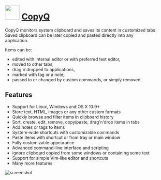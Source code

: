 # <img src="https://cdn.rawgit.com/majkinetor/chocolatey/master/copyq/icon.png" width="48" height="48"/> [CopyQ](https://chocolatey.org/packages/copyq)

CopyQ monitors system clipboard and saves its content in customized tabs. Saved clipboard can be later copied and pasted directly into any application.

Items can be:

* edited with internal editor or with preferred text editor,
* moved to other tabs,
* drag'n'dropped to applications,
* marked with tag or a note,
* passed to or changed by custom commands, or simply removed.

## Features

* Support for Linux, Windows and OS X 10.9+
* Store text, HTML, images or any other custom formats
* Quickly browse and filter items in clipboard history
* Sort, create, edit, remove, copy/paste, drag'n'drop items in tabs
* Add notes or tags to items
* System-wide shortcuts with customizable commands
* Paste items with shortcut or from tray or main window
* Fully customizable appearance
* Advanced command-line interface and scripting
* Ignore clipboard copied from some windows or containing some text
* Support for simple Vim-like editor and shortcuts
* Many more features

![screenshot](https://cdn.rawgit.com/majkinetor/chocolatey/master/copyq/screenshot.png)
